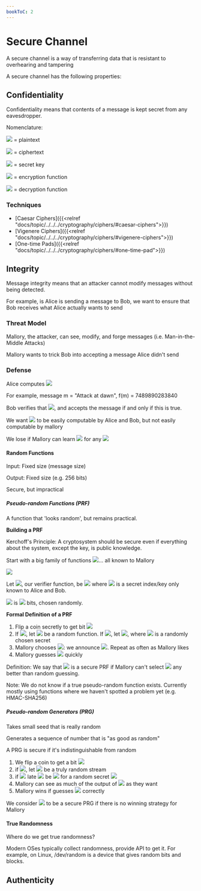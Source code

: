 ```yaml
---
bookToC: 2
---
```


# Secure Channel

A secure channel is a way of transferring data that is resistant to overhearing and tampering

A secure channel has the following properties:

## Confidentiality

Confidentiality means that contents of a message is kept secret from any eavesdropper.

Nomenclature:

<img src="https://latex.codecogs.com/svg.latex?p"> = plaintext

<img src="https://latex.codecogs.com/svg.latex?c"> = ciphertext

<img src="https://latex.codecogs.com/svg.latex?k"> = secret key

<img src="https://latex.codecogs.com/svg.latex?E"> = encryption function

<img src="https://latex.codecogs.com/svg.latex?D"> = decryption function

### Techniques

- [Caesar Ciphers]({{<relref "docs/topic/../../../cryptography/ciphers/#caesar-ciphers">}})
- [Vigenere Ciphers]({{<relref "docs/topic/../../../cryptography/ciphers/#vigenere-ciphers">}})
- [One-time Pads]({{<relref "docs/topic/../../../cryptography/ciphers/#one-time-pad">}})

## Integrity

Message integrity means that an attacker cannot modify messages without being detected.

For example, is Alice is sending a message to Bob, we want to ensure that Bob receives what Alice actually wants to send

### Threat Model

Mallory, the attacker, can see, modify, and forge messages (i.e. Man-in-the-Middle Attacks)

Mallory wants to trick Bob into accepting a message Alice didn't send

### Defense

Alice computes <img src="https://latex.codecogs.com/svg.latex?v:=f(m)">

For example, message m = "Attack at dawn", f(m) = 7489890283840

Bob verifies that <img src="https://latex.codecogs.com/svg.latex?v'=f(m')">, and accepts the message if and only if this is true.

We want <img src="https://latex.codecogs.com/svg.latex?f"> to be easily computable by Alice and Bob, but not easily computable by mallory

We lose if Mallory can learn <img src="https://latex.codecogs.com/svg.latex?f(x)"> for any <img src="https://latex.codecogs.com/svg.latex?x\ne m">

#### Random Functions

Input: Fixed size (message size)

Output: Fixed size (e.g. 256 bits)

Secure, but impractical

##### Pseudo-random Functions (PRF)

A function that 'looks random', but remains practical.

**Building a PRF**

Kerchoff's Principle: A cryptosystem should be secure even if everything about the system, except the key, is public knowledge.

Start with a big family of functions <img src="https://latex.codecogs.com/svg.latex?f_0(),f_1(),f_2()">... all known to Mallory

<img src="https://latex.codecogs.com/svg.latex?f_i:\{0,1\}^n\rightarrow\{0,1\}^n">

Let <img src="https://latex.codecogs.com/svg.latex?g">, our verifier function, be <img src="https://latex.codecogs.com/svg.latex?f_k()"> where <img src="https://latex.codecogs.com/svg.latex?k"> is a secret index/key only known to Alice and Bob.

<img src="https://latex.codecogs.com/svg.latex?k"> is <img src="https://latex.codecogs.com/svg.latex?n"> bits, chosen randomly.

**Formal Definition of a PRF**

1. Flip a coin secretly to get bit <img src="https://latex.codecogs.com/svg.latex?b">
2. If <img src="https://latex.codecogs.com/svg.latex?b=0">, let <img src="https://latex.codecogs.com/svg.latex?g"> be a random function. If <img src="https://latex.codecogs.com/svg.latex?b=1">, let <img src="https://latex.codecogs.com/svg.latex?g=f_k">, where <img src="https://latex.codecogs.com/svg.latex?k"> is a randomly chosen secret
3. Mallory chooses <img src="https://latex.codecogs.com/svg.latex?x">: we announce <img src="https://latex.codecogs.com/svg.latex?g(x)">. Repeat as often as Mallory likes
4. Mallory guesses <img src="https://latex.codecogs.com/svg.latex?b"> quickly

Definition: We say that <img src="https://latex.codecogs.com/svg.latex?g()"> is a secure PRF if Mallory can't select <img src="https://latex.codecogs.com/svg.latex?b"> any better than random guessing.

Note: We do not know if a true pseudo-random function exists. Currently mostly using functions where we haven't spotted a problem yet (e.g. HMAC-SHA256)

##### Pseudo-random Generators (PRG)

Takes small seed that is really random

Generates a sequence of number that is "as good as random"

A PRG is secure if it's indistinguishable from random

1. We flip a coin to get a bit <img src="https://latex.codecogs.com/svg.latex?b">
2. if <img src="https://latex.codecogs.com/svg.latex?b=0">, let <img src="https://latex.codecogs.com/svg.latex?s"> be a truly random stream
3. if <img src="https://latex.codecogs.com/svg.latex?b=1"> late <img src="https://latex.codecogs.com/svg.latex?s"> be <img src="https://latex.codecogs.com/svg.latex?g_k"> for a random secret <img src="https://latex.codecogs.com/svg.latex?k">
4. Mallory can see as much of the output of <img src="https://latex.codecogs.com/svg.latex?s"> as they want
5. Mallory wins if guesses <img src="https://latex.codecogs.com/svg.latex?b"> correctly

We consider <img src="https://latex.codecogs.com/svg.latex?g"> to be a secure PRG if there is no winning strategy for Mallory

#### True Randomness

Where do we get true randomness?

Modern OSes typically collect randomness, provide API to get it. For example, on Linux, /dev/random is a device that gives random bits and blocks.

## Authenticity